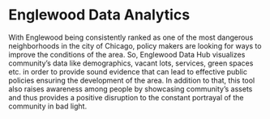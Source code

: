 # Englewood Data Analytics
With Englewood being consistently ranked as one of the most dangerous neighborhoods in the city of Chicago, policy makers are looking for ways to improve the conditions of the area. So, Englewood Data Hub visualizes community’s data like demographics, vacant lots, services, green spaces etc. in order to provide sound evidence that can lead to effective public policies ensuring the development of the area. In addition to that, this tool also raises awareness among people by showcasing community’s assets and thus provides a positive disruption to the constant portrayal of the community in bad light.
